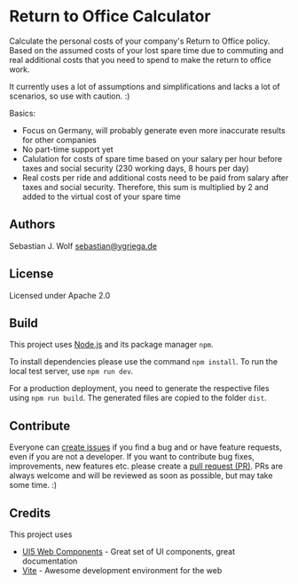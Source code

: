 # Return to Office Calculator

Calculate the personal costs of your company's Return to Office policy. Based on the assumed costs of your lost spare time due to commuting and real additional costs that you need to spend to make the return to office work.

It currently uses a lot of assumptions and simplifications and lacks a lot of scenarios, so use with caution. :)

Basics:
- Focus on Germany, will probably generate even more inaccurate results for other companies
- No part-time support yet
- Calulation for costs of spare time based on your salary per hour before taxes and social security (230 working days, 8 hours per day)
- Real costs per ride and additional costs need to be paid from salary after taxes and social security. Therefore, this sum is multiplied by 2 and added to the virtual cost of your spare time

## Authors

Sebastian J. Wolf [sebastian@ygriega.de](mailto:sebastian@ygriega.de)

## License

Licensed under Apache 2.0

## Build

This project uses [Node.js](https://nodejs.org/) and its package manager `npm`. 

To install dependencies please use the command `npm install`. To run the local test server, use `npm run dev`.

For a production deployment, you need to generate the respective files using `npm run build`. The generated files are copied to the folder `dist`.

## Contribute

Everyone can [create issues](https://github.com/Wunderfitz/rto-calculator/issues) if you find a bug and or have feature requests, even if you are not a developer.
If you want to contribute bug fixes, improvements, new features etc. please create a [pull request (PR)](https://github.com/Wunderfitz/rto-calculator/pulls). PRs are always welcome and will be reviewed as soon as possible, but may take some time. :)

## Credits

This project uses
- [UI5 Web Components](https://sap.github.io/ui5-webcomponents/) - Great set of UI components, great documentation
- [Vite](https://vitejs.dev/) - Awesome development environment for the web


